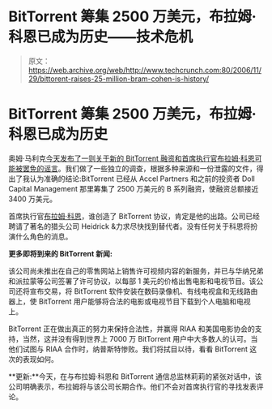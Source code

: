 # BitTorrent 筹集 2500 万美元，布拉姆·科恩已成为历史——技术危机

> 原文：<https://web.archive.org/web/http://www.techcrunch.com:80/2006/11/29/bittorent-raises-25-million-bram-cohen-is-history/>

# BitTorrent 筹集 2500 万美元，布拉姆·科恩已成为历史

 [](https://web.archive.org/web/20220818170652/http://www.bittorrent.com/) 奥姆·马利克[今天发布了一则关于新的 BitTorrent 融资和首席执行官布拉姆·科恩可能被罢免的谣言](https://web.archive.org/web/20220818170652/http://gigaom.com/2006/11/28/big-money-for-bittorrent/)。我们做了一些独立的调查，根据多种来源和一份泄露的文件，得出了我认为准确的结论:BitTorrent 已经从 Accel Partners 和之前的投资者 Doll Capital Management 那里筹集了 2500 万美元的 B 系列融资，使融资总额接近 3400 万美元。

首席执行官[布拉姆·科恩](https://web.archive.org/web/20220818170652/http://en.wikipedia.org/wiki/Bram_Cohen)，谁创造了 BitTorrent 协议，肯定是他的出路。公司已经聘请了著名的猎头公司 Heidrick &力求尽快找到替代者。没有任何关于科恩将扮演什么角色的消息。

**更多即将到来的 BitTorrent 新闻:**

该公司尚未推出在自己的零售网站上销售许可视频内容的新服务，并已与华纳兄弟和派拉蒙等公司签署了许可协议，以每部 1 美元的价格出售电影和电视节目。该公司还将宣布交易，将 BitTorrent 软件安装在数码录像机、有线电视盒和无线路由器上，使 BitTorrent 用户能够将合法的电影或电视节目下载到个人电脑和电视上。

BitTorrent 正在做出真正的努力来保持合法性，并赢得 RIAA 和美国电影协会的支持，当然，这并没有得到世界上 7000 万 BitTorrent 用户中大多数人的认可。当他们试图与 RIAA 合作时，纳普斯特惨败。我们将拭目以待，看看 BitTorrent 这次的表现如何。

**更新:**今天，在与布拉姆·科恩和 BitTorrent 通信总监林莉莉的紧张对话中，该公司明确表示，布拉姆将与该公司长期合作。他们不会对首席执行官的寻找发表评论。
